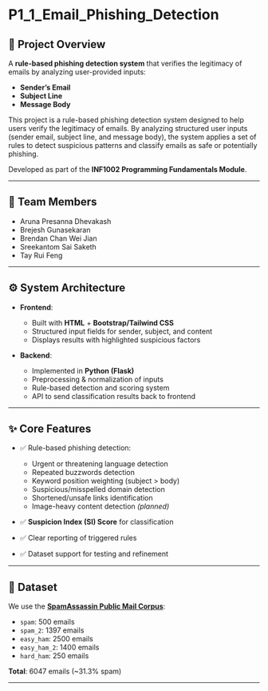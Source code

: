 # P1_1_Email_Phishing_Detection

## 📌 Project Overview
A **rule-based phishing detection system** that verifies the legitimacy of emails by analyzing user-provided inputs:

- **Sender’s Email**
- **Subject Line**
- **Message Body**

This project is a rule-based phishing detection system designed to help users verify the legitimacy of emails. By analyzing structured user inputs (sender email, subject line, and message body), the system applies a set of rules to detect suspicious patterns and classify emails as safe or potentially phishing.

Developed as part of the **INF1002 Programming Fundamentals Module**.


---

## 👥 Team Members
- Aruna Presanna Dhevakash 
- Brejesh Gunasekaran   
- Brendan Chan Wei Jian  
- Sreekantom Sai Saketh  
- Tay Rui Feng 

---

## ⚙️ System Architecture
- **Frontend**:  
  - Built with **HTML** + **Bootstrap/Tailwind CSS**  
  - Structured input fields for sender, subject, and content  
  - Displays results with highlighted suspicious factors  

- **Backend**:  
  - Implemented in **Python (Flask)**  
  - Preprocessing & normalization of inputs  
  - Rule-based detection and scoring system  
  - API to send classification results back to frontend  

---

## ✨ Core Features
- ✅ Rule-based phishing detection:
  - Urgent or threatening language detection  
  - Repeated buzzwords detection  
  - Keyword position weighting (subject > body)  
  - Suspicious/misspelled domain detection  
  - Shortened/unsafe links identification  
  - Image-heavy content detection *(planned)*  

- ✅ **Suspicion Index (SI) Score** for classification  
- ✅ Clear reporting of triggered rules  
- ✅ Dataset support for testing and refinement  

---

## 📂 Dataset
We use the **[SpamAssassin Public Mail Corpus](https://spamassassin.apache.org/)**:

- `spam`: 500 emails  
- `spam_2`: 1397 emails  
- `easy_ham`: 2500 emails  
- `easy_ham_2`: 1400 emails  
- `hard_ham`: 250 emails  

**Total**: 6047 emails (~31.3% spam)

---

